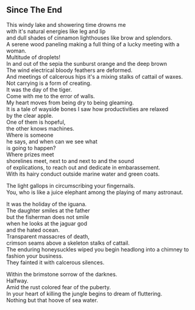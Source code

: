 Since The End
-------------
This windy lake and showering time drowns me  
with it's natural energies like leg and lip  
and dull shades of cinnamon lighthouses like brow and splendors.  
A serene wood paneling making a full thing of a lucky meeting with a woman.  
Multitude of droplets!  
In and out of the sepia the sunburst orange and the deep brown  
The wind electrical bloody feathers are deformed.  
And meetings of calcerous hips it's a mixing stalks of cattail of waxes.  
Not carrying is a form of creating.  
It was the day of the tiger.  
Come with me to the error of walls.  
My heart moves from being dry to being gleaming.  
It is a tale of wayside bones I saw how productivities are relaxed  
by the clear apple.  
One of them is hopeful,  
the other knows machines.  
Where is someone  
he says, and when can we see what  
is going to happen?  
Where prizes meet  
shorelines meet, next to and next to and the sound  
of explications, to reach out and dedicate in embarassement.  
With its hairy conduct outside marine water and green coats.  
  
The light gallops in circumscribing your fingernails.  
You, who is like a juice elephant among the playing of many astronaut.  
  
It was the holiday of the iguana.  
The daughter smiles at the father  
but the fisherman does not smile  
when he looks at the jaguar god  
and the hated ocean.  
Transparent massacres of death,  
crimson seams above a skeleton stalks of cattail.  
The enduring honeysuckles wiped you begin headlong into a chimney to fashion your business.  
They fainted it with calcerous silences.  
  
Within the brimstone sorrow of the darknes.  
Halfway.  
Amid the rust colored fear of the puberty.  
In your heart of killing the jungle begins to dream of fluttering.  
Nothing but that hoove of sea water.  
